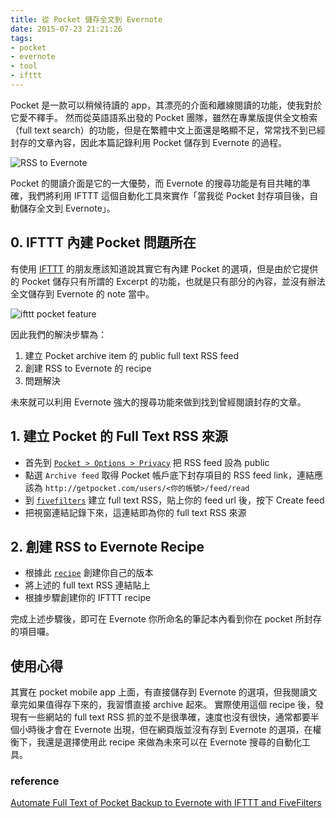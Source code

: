 ```yaml
---
title: 從 Pocket 儲存全文到 Evernote
date: 2015-07-23 21:21:26
tags:
- pocket
- evernote
- tool
- ifttt
---
```


Pocket 是一款可以稍候待讀的 app，其漂亮的介面和離線閱讀的功能，使我對於它愛不釋手。
然而從英語語系出發的 Pocket 團隊，雖然在專業版提供全文檢索（full text search）的功能，但是在繁體中文上面還是略顯不足，常常找不到已經封存的文章內容，因此本篇記錄利用 Pocket 儲存到 Evernote 的過程。

![RSS to Evernote](http://i.imgur.com/g9vZzcB.png)

<!-- more -->

Pocket 的閱讀介面是它的一大優勢，而 Evernote 的搜尋功能是有目共睹的準確，我們將利用 IFTTT 這個自動化工具來實作「當我從 Pocket 封存項目後，自動儲存全文到 Evernote」。

## 0. IFTTT 內建 Pocket 問題所在

有使用 [IFTTT](https://ifttt.com) 的朋友應該知道說其實它有內建 Pocket 的選項，但是由於它提供的 Pocket 儲存只有所謂的 Excerpt 的功能，也就是只有部分的內容，並沒有辦法全文儲存到 Evernote 的 note 當中。

![ifttt pocket feature](http://i.imgur.com/Q90mCAB.png)

因此我們的解決步驟為：

1.  建立 Pocket archive item 的 public full text RSS feed
2.  創建 RSS to Evernote 的 recipe
3.  問題解決

未來就可以利用 Evernote 強大的搜尋功能來做到找到曾經閱讀封存的文章。

## 1. 建立 Pocket 的 Full Text RSS 來源

- 首先到 [`Pocket > Options > Privacy`](https://getpocket.com/privacy_controls) 把 RSS feed 設為 public
- 點選 `Archive feed` 取得 Pocket 帳戶底下封存項目的 RSS feed link，連結應該為 `http://getpocket.com/users/<你的帳號>/feed/read`
- 到 [`fivefilters`](http://fivefilters.org/content-only/) 建立 full text RSS，貼上你的 feed url 後，按下 Create feed
- 把視窗連結記錄下來，這連結即為你的 full text RSS 來源

## 2. 創建 RSS to Evernote Recipe

- 根據此 [`recipe`](https://ifttt.com/recipes/183722-save-full-text-of-new-pocket-item-to-evernote) 創建你自己的版本
- 將上述的 full text RSS 連結貼上
- 根據步驟創建你的 IFTTT recipe

完成上述步驟後，即可在 Evernote 你所命名的筆記本內看到你在 pocket 所封存的項目囉。

## 使用心得

其實在 pocket mobile app 上面，有直接儲存到 Evernote 的選項，但我閱讀文章完如果值得存下來的，我習慣直接 archive 起來。
實際使用這個 recipe 後，發現有一些網站的 full text RSS 抓的並不是很準確，速度也沒有很快，通常都要半個小時後才會在 Evernote 出現，但在網頁版並沒有存到 Evernote 的選項，在權衡下，我還是選擇使用此 recipe 來做為未來可以在 Evernote 搜尋的自動化工具。

### reference

[Automate Full Text of Pocket Backup to Evernote with IFTTT and FiveFilters](https://capeably.wordpress.com/2014/06/21/automate-full-text-of-pocket-backup-to-evernote-with-ifttt-and-fivefilters/)
